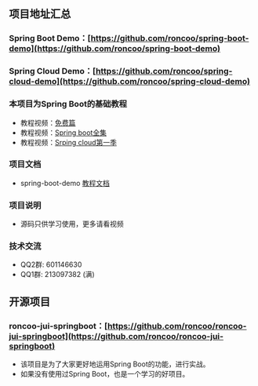 ## 项目地址汇总
### Spring Boot Demo：[https://github.com/roncoo/spring-boot-demo](https://github.com/roncoo/spring-boot-demo)
### Spring Cloud Demo：[https://github.com/roncoo/spring-cloud-demo](https://github.com/roncoo/spring-cloud-demo)

### 本项目为Spring Boot的基础教程

- 教程视频：[免费篇](http://www.roncoo.com/course/view/e4189c9db6474745b5e578983cddd112)
- 教程视频：[Spring boot全集](http://www.roncoo.com/course/view/c99516ea604d4053908c1768d6deee3d#boxTwo)
- 教程视频：[Srping cloud第一季](http://www.roncoo.com/course/view/cc8fbd6749f94f2fa015641ef96b9460#boxTwo)

### 项目文档
- spring-boot-demo [教程文档](http://www.roncoo.com/article/detail/124661)

### 项目说明
- 源码只供学习使用，更多请看视频

### 技术交流
* QQ2群: 601146630
* QQ1群: 213097382 (满)

## 开源项目 
### roncoo-jui-springboot：[https://github.com/roncoo/roncoo-jui-springboot](https://github.com/roncoo/roncoo-jui-springboot)
- 该项目是为了大家更好地运用Spring Boot的功能，进行实战。
- 如果没有使用过Spring Boot，也是一个学习的好项目。
